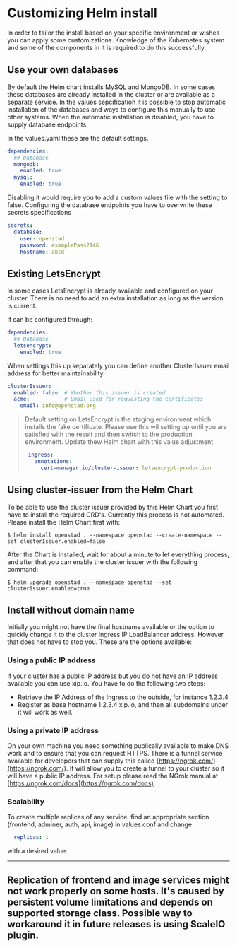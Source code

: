 # Customizing Helm install

In order to tailor the install based on your specific environment or wishes you can apply some customizations.
Knowledge of the Kubernetes system and some of the components in it is required to do this successfully.

## Use your own databases

By default the Helm chart installs MySQL and MongoDB. In some cases these databases are already installed in the cluster or are available as a separate service.
In the values sepcification it is possible to stop automatic installation of the databases and ways to configure this manually to use other systems.
When the automatic installation is disabled, you have to supply database endpoints.

In the values.yaml these are the default settings.

```yaml
dependencies:
  ## Database
  mongodb:
    enabled: true
  mysql:
    enabled: true
```

Disabling it would require you to add a custom values file with the setting to false.
Configuring the database endpoints you have to overwrite these secrets specifications

```yaml
secrets:
  database:
    user: openstad
    password: examplePass2146
    hostname: abcd
```

## Existing LetsEncrypt

In some cases LetsEncrypt is already available and configured on your cluster.
There is no need to add an extra installation as long as the version is current.

It can be configured through:

```yaml
dependencies:
  ## Database
  letsencrypt:
    enabled: true
```

When settings this up separately you can define another ClusterIssuer email address for better maintainability.

```yaml
clusterIssuer:
  enabled: false  # Whether this issuer is created
  acme:           # Email used for requesting the certificates
    email: info@openstad.org
```

> Default setting on LetsEncrypt is the staging environment which installs the fake certificate.
> Please use this wil setting up until you are satisfied with the result and then switch to the production environment.
> Update thew Helm chart with this value adjustment.
>
> ```yaml
>  ingress:
>    annotations:
>      cert-manager.io/cluster-issuer: letsencrypt-production
> ```

## Using cluster-issuer from the Helm Chart

To be able to use the cluster issuer provided by this Helm Chart you first have to install the required CRD's. Currently this process is not automated. Please install the Helm Chart first with: 
```
$ helm install openstad . --namespace openstad --create-namespace --set clusterIssuer.enabled=false
```
After the Chart is installed, wait for about a minute to let everything process, and after that you can enable the cluster issuer with the following command:
```
$ helm upgrade openstad . --namespace openstad --set clusterIssuer.enabled=true
```

## Install without domain name

Initially you might not have the final hostname available or the option to quickly change it to the cluster Ingress IP LoadBalancer address.
However that does not have to stop you. These are the options available:

### Using a public IP address

If your cluster has a public IP address but you do not have an IP address available you can use xip.io.
You have to do the following two steps:

- Retrieve the IP Address of the Ingress to the outside, for instance 1.2.3.4
- Register as base hostname 1.2.3.4.xip.io, and then all subdomains under it will work as well.

### Using a private IP address

On your own machine you need something publically available to make DNS work and to ensure that you can request HTTPS.
There is a tunnel service available for developers that can supply this called [https://ngrok.com/](https://ngrok.com/).
It will allow you to create a tunnel to your cluster so it will have a public IP address.
For setup please read the NGrok manual at [https://ngrok.com/docs](https://ngrok.com/docs).

### Scalability

To create multiple replicas of any service, find an appropriate section (frontend, adminer, auth, api, image) in values.conf and change

```yaml
  replicas: 1
```

with a desired value.

---
Replication of frontend and image services might not work properly on some hosts. It's caused by persistent volume limitations and depends on supported storage class. Possible way to workaround it in future releases is using ScaleIO plugin.
---

